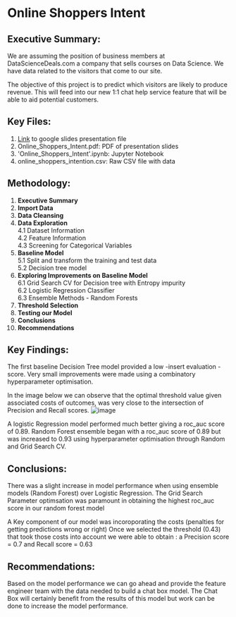 # Online Shoppers Intent

## Executive Summary:
We are assuming the position of business members at DataScienceDeals.com a company that sells courses on Data Science. We have data related to the visitors that come to our site.

The objective of this project is to predict which visitors are likely to produce revenue. This will feed into our new 1:1 chat help service feature that will be able to aid potential customers.

##  Key Files:
1.  [Link](https://docs.google.com/presentation/d/1Cu6vxCA_1aIgoW1ZqArEayFVPDSDD8eRxzvjWMUvT2I/edit?usp=sharing)
to google slides presentation file
2.  Online_Shoppers_Intent.pdf: PDF of presentation slides
3.  'Online_Shoppers_Intent'.ipynb: Jupyter Notebook
4.  online_shoppers_intention.csv: Raw CSV file with data

##  Methodology:
1. **Executive Summary**  
2. **Import Data**  
3. **Data Cleansing**  
4. **Data Exploration**  
    4.1 Dataset Information  
    4.2 Feature Information  
    4.3 Screening for Categorical Variables
5. **Baseline Model**  
    5.1 Split and transform the training and test data  
    5.2 Decision tree model  
6. **Exploring Improvements on Baseline Model**  
    6.1 Grid Search CV for Decision tree with Entropy impurity  
    6.2 Logistic Regression Classifier  
    6.3 Ensemble Methods - Random Forests  
7. **Threshold Selection** 
8. **Testing our Model** 
9. **Conclusions**  
10. **Recommendations**
    
##  Key Findings:
The first baseline Decision Tree model provided a low -insert evaluation - score.
Very small improvements were made using a combinatory hyperparameter optimisation.

In the image below we can observe that the optimal threshold value given associated costs of outcomes, was very close to the intersection of Precision and Recall scores.
![image](https://user-images.githubusercontent.com/40424244/94149035-4a530080-fe6f-11ea-8ac0-6afdbe20b96d.png)


A logistic Regression model performed much better giving a roc_auc score of 0.89.
Random Forest ensemble began with a roc_auc score of 0.89 but was increased to 0.93 using hyperparameter optimisation through Random and Grid Search CV.

##  Conclusions:
There was a slight increase in model performance when using ensemble models (Random Forest) over Logistic Regression. 
The Grid Search Parameter optimsation was paramount in obtaining the highest roc_auc score in our random forest model

A Key component of our model was incoroporating the costs (penalties for getting predictions wrong or right)
Once we selected the threshold (0.43) that took those costs into account we were able to obtain :  a Precision score = 0.7 and Recall score = 0.63

##  Recommendations:
Based on the model performance we can go ahead and provide the feature engineer team with the data needed to build a chat box model. The Chat Box will certainly benefit from the results of this model but work can be done to increase the model performance.
